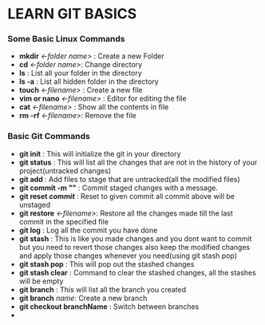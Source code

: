 # LEARN GIT BASICS

### Some Basic Linux Commands

- **mkdir** _<-folder name>_ : Create a new Folder
- **cd** _<-folder name>_: Change directory
- **ls** : List all your folder in the directory
- **ls -a** : List all hidden folder in the directory
- **touch** _<-filename>_ : Create a new file
- **vim or nano** _<-filename>_ : Editor for editing the file
- **cat** _<-filename>_ : Show all the contents in file
- **rm -rf** _<-filename>_: Remove the file

### Basic Git Commands

- **git init** : This will initialize the git in your directory
- **git status** : This will list all the changes that are not in the history of your project(untracked changes)
- **git add** : Add files to stage that are untracked(all the modified files)
- **git commit -m ""** : Commit staged changes with a message.
- **git reset _commit_** : Reset to given commit all commit above will be unstaged
- **git restore** _<-filename>_: Restore all the changes made till the last commit in the specified file
- **git log** : Log all the commit you have done
- **git stash** : This is like you made changes and you dont want to commit but you need to revert those changes also keep the modified changes and apply those changes whenever you need(using git stash pop)
- **git stash pop** : This will pop out the stashed changes
- **git stash clear** : Command to clear the stashed changes, all the stashes will be empty
- **git branch** : This will list all the branch you created
- **git branch** _name_: Create a new branch
- **git checkout branchName** : Switch between branches
-
